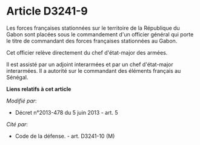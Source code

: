 # Article D3241-9

Les forces françaises stationnées sur le territoire de la République du Gabon sont placées sous le commandement d'un officier
général qui porte le titre de commandant des forces françaises stationnées au Gabon.

Cet officier relève directement du chef d'état-major des armées.

Il est assisté par un adjoint interarmées et par un chef d'état-major interarmées. Il a autorité sur le commandant des
éléments français au Sénégal.

**Liens relatifs à cet article**

_Modifié par_:

  - Décret n°2013-478 du 5 juin 2013 - art. 5

_Cité par_:

  - Code de la défense. - art. D3241-10 (M)

